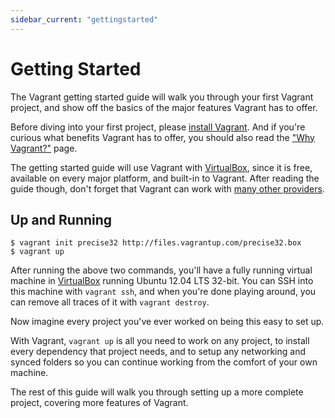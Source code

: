 ```yaml
---
sidebar_current: "gettingstarted"
---
```


# Getting Started

The Vagrant getting started guide will walk you through your first
Vagrant project, and show off the basics of the major features Vagrant
has to offer.

Before diving into your first project, please [install Vagrant](/v2/installation/index.html).
And if you're curious what benefits Vagrant has to offer, you
should also read the ["Why Vagrant?"](/v2/why-vagrant/index.html) page.

The getting started guide will use Vagrant with [VirtualBox](http://www.virtualbox.org),
since it is free, available on every major platform, and built-in to
Vagrant. After reading the guide though, don't forget that Vagrant
can work with [many other providers](/v2/getting-started/providers.html).

## Up and Running

```
$ vagrant init precise32 http://files.vagrantup.com/precise32.box
$ vagrant up
```

After running the above two commands, you'll have a fully running
virtual machine in [VirtualBox](http://virtualbox.org) running
Ubuntu 12.04 LTS 32-bit. You can SSH into this machine with
`vagrant ssh`, and when you're done playing around, you can remove
all traces of it with `vagrant destroy`.

Now imagine every project you've ever worked on being this easy to
set up.

With Vagrant, `vagrant up` is all you need to work on any project,
to install every dependency that project needs, and to setup any
networking and synced folders so you can continue working from the
comfort of your own machine.

The rest of this guide will walk you through setting up a more
complete project, covering more features of Vagrant.
